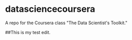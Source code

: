 datasciencecoursera
===================

A repo for the Coursera class "The Data Scientist's Toolkit."

##This is my test edit.